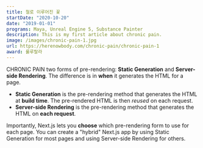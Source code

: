 ```yaml
---
title: 철로 이루어진 꽃
startDate: "2020-10-20"
date: "2019-01-01"
programs: Maya, Unreal Engine 5, Substance Painter
description: This is my first article about chronic pain.
image: /images/chronic-pain-1.jpg
url: https://herenowbody.com/chronic-pain/chronic-pain-1
award: 룰루랄라
---
```


CHRONIC PAIN two forms of pre-rendering: **Static Generation** and **Server-side Rendering**. The difference is in **when** it generates the HTML for a page.

- **Static Generation** is the pre-rendering method that generates the HTML at **build time**. The pre-rendered HTML is then _reused_ on each request.
- **Server-side Rendering** is the pre-rendering method that generates the HTML on **each request**.

Importantly, Next.js lets you **choose** which pre-rendering form to use for each page. You can create a "hybrid" Next.js app by using Static Generation for most pages and using Server-side Rendering for others.

